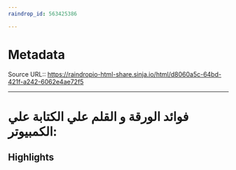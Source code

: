 ```yaml
---
raindrop_id: 563425386

---
```


# Metadata
Source URL:: https://raindropio-html-share.sinja.io/html/d8060a5c-64bd-421f-a242-6062e4ae72f5


---
# فوائد الورقة و القلم علي الكتابة علي الكمبيوتر:



## Highlights
